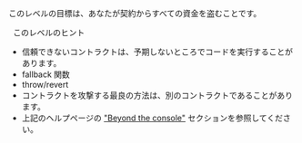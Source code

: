 このレベルの目標は、あなたが契約からすべての資金を盗むことです。

&nbsp;
このレベルのヒント

- 信頼できないコントラクトは、予期しないところでコードを実行することがあります。
- fallback 関数
- throw/revert
- コントラクトを攻撃する最良の方法は、別のコントラクトであることがあります。
- 上記のヘルプページの ["Beyond the console"](https://lux.openzeppelin.com/help) セクションを参照してください。
